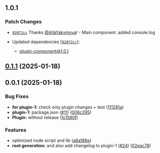 ## 1.0.1

### Patch Changes

- [`92072cc`](https://github.com/AllaYakymova/monorepo-react-template/commit/92072cc409057e88ea145aefdca4a111a9a32e76) Thanks [@AllaYakymova](https://github.com/AllaYakymova)! - Main component: added console.log

- Updated dependencies [[`92072cc`](https://github.com/AllaYakymova/monorepo-react-template/commit/92072cc409057e88ea145aefdca4a111a9a32e76)]:
  - plugin-component@1.0.1

## [0.1.1](https://github.com/xizon/monorepo-react-template/compare/v0.0.1...v0.1.1) (2025-01-18)

## 0.0.1 (2025-01-18)

### Bug Fixes

- **for plugin-1:** check only plugin changes + test ([111281a](https://github.com/xizon/monorepo-react-template/commit/111281a1b77dc45ccd35ab35d40f4d0d63ba4d53))
- **plugin-1:** package.json ([#11](https://github.com/xizon/monorepo-react-template/issues/11)) ([006c295](https://github.com/xizon/monorepo-react-template/commit/006c2957cabe0ae358407d24214f28f86db62aa8))
- **Plugin:** without release ([1c1580f](https://github.com/xizon/monorepo-react-template/commit/1c1580ff839f09a7c68b6d4f1eb9064456f382e7))

### Features

- optimized node script and lib ([a8a186e](https://github.com/xizon/monorepo-react-template/commit/a8a186ec10a6dc5a81407b2c0c4a5aef613991ca))
- **root generation:** and also add changelog to plugin-1 ([#24](https://github.com/xizon/monorepo-react-template/issues/24)) ([02eac78](https://github.com/xizon/monorepo-react-template/commit/02eac78dc7faf92a7c7554afd7acd0da24a17776))
